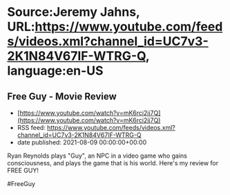# Source:Jeremy Jahns, URL:https://www.youtube.com/feeds/videos.xml?channel_id=UC7v3-2K1N84V67IF-WTRG-Q, language:en-US

## Free Guy - Movie Review
 - [https://www.youtube.com/watch?v=mK6rci2jj7Q](https://www.youtube.com/watch?v=mK6rci2jj7Q)
 - RSS feed: https://www.youtube.com/feeds/videos.xml?channel_id=UC7v3-2K1N84V67IF-WTRG-Q
 - date published: 2021-08-09 00:00:00+00:00

Ryan Reynolds plays "Guy", an NPC in a video game who gains consciousness, and plays the game that is his world. Here's my review for FREE GUY!

#FreeGuy

